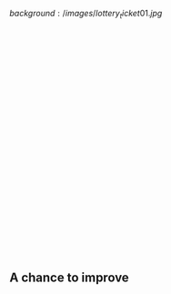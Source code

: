 $background:/images/lottery_ticket01.jpg$

<h2 class="right" style="margin-top: 440px;">
    A chance to improve
</h2>


